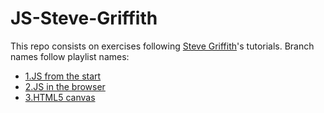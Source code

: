 # JS-Steve-Griffith

This repo consists on exercises following [Steve Griffith](https://www.youtube.com/c/SteveGriffith-Prof3ssorSt3v3/about)'s tutorials.
Branch names follow playlist names:
- [1.JS from the start](https://www.youtube.com/watch?v=zjVFuft1O2Y&list=PLyuRouwmQCjkYdv4VjuIbvcMZVWSdOm58)
- [2.JS in the browser](https://www.youtube.com/watch?v=fWDVDm4HRwA&list=PLyuRouwmQCjmQTKvgqIgah03HF1wrYkA9)
- [3.HTML5 canvas](https://www.youtube.com/watch?v=uh1Sgj2Gt70&list=PLyuRouwmQCjlqieGcZgsDlGHtHFar-ZOp)


